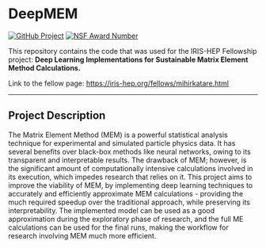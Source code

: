 # DeepMEM

[![GitHub Project](https://img.shields.io/badge/GitHub--blue?style=social&logo=GitHub)](https://github.com/mihirkatare/DeepMEM)
[![NSF Award Number](https://img.shields.io/badge/NSF-1836650-blue.svg)](https://nsf.gov/awardsearch/showAward?AWD_ID=1836650)

This repository contains the code that was used for the IRIS-HEP Fellowship project: **Deep Learning Implementations for Sustainable Matrix Element
Method Calculations.**  

Link to the fellow page: https://iris-hep.org/fellows/mihirkatare.html


---
## **Project Description**  
The Matrix Element Method (MEM) is a powerful statistical analysis technique for experimental and simulated particle physics data. It has several benefits over black-box methods like neural networks, owing to its transparent and interpretable results. The drawback of MEM; however, is the significant amount of computationally intensive calculations involved in its execution, which impedes research that relies on it. This project aims to improve the viability of MEM, by implementing deep learning techniques to accurately and efficiently approximate MEM calculations - providing the much required speedup over the traditional approach, while preserving its interpretability. The implemented model can be used as a good approximation during the exploratory phase of research, and the full ME calculations can be used for the final runs, making the workflow for research involving MEM much more efficient.
